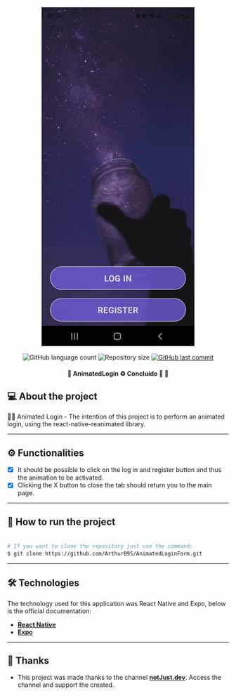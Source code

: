 <div align='center'>
<img src='./.github/app.gif' width='348' height='772' />
</div>

<p align="center">
  <img alt="GitHub language count" src="https://img.shields.io/github/languages/count/ArthurB95/AnimatedLoginForm?color=%2304D361">

  <img alt="Repository size" src="https://img.shields.io/github/repo-size/ArthurB95/AnimatedLoginForm">
  
  <a href="https://github.com/ArthurB95/PrimeKongPlanetApp/commits/master">
    <img alt="GitHub last commit" src="https://img.shields.io/github/last-commit/ArthurB95/AnimatedLoginForm">
  </a>
    
</p>

<h4 align="center"> 
	🚧  AnimatedLogin  ♻️ Concluído 🚀 🚧
</h4>

## 💻 About the project

👨‍💻 Animated Login - The intention of this project is to perform an animated login, using the react-native-reanimated library.

---

## ⚙️ Functionalities

- [x] It should be possible to click on the log in and register button and thus the animation to be activated.
- [x] Clicking the X button to close the tab should return you to the main page.

---

## 🚀 How to run the project

```bash

# If you want to clone the repository just use the command:
$ git clone https://github.com/ArthurB95/AnimatedLoginForm.git

```
---
## 🛠 Technologies

The technology used for this application was React Native and Expo, below is the official documentation:

-   **[React Native](https://reactnative.dev/)**
-   **[Expo](https://docs.expo.dev/)**
---
## 💪 Thanks

- This project was made thanks to the channel **[notJust.dev](https://www.youtube.com/c/notjustdev)**. Access the channel and support the created.


